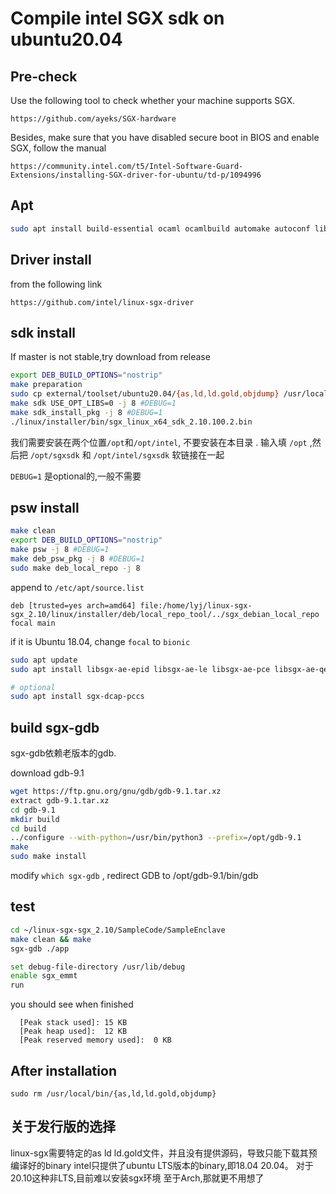 # Compile intel SGX sdk on ubuntu20.04

## Pre-check
Use the following tool to check whether your machine supports SGX.
```link
https://github.com/ayeks/SGX-hardware
```
Besides, make sure that you have disabled secure boot in BIOS and enable SGX, follow the manual
```link
https://community.intel.com/t5/Intel-Software-Guard-Extensions/installing-SGX-driver-for-ubuntu/td-p/1094996
```

## Apt

```bash
sudo apt install build-essential ocaml ocamlbuild automake autoconf libtool wget python libssl-dev git cmake perl libssl-dev libcurl4-openssl-dev protobuf-compiler libprotobuf-dev debhelper cmake reprepro unzip
```

## Driver install
from the following link
```link
https://github.com/intel/linux-sgx-driver
```

## sdk install

If master is not stable,try download from release

```bash
export DEB_BUILD_OPTIONS="nostrip"
make preparation
sudo cp external/toolset/ubuntu20.04/{as,ld,ld.gold,objdump} /usr/local/bin
make sdk USE_OPT_LIBS=0 -j 8 #DEBUG=1
make sdk_install_pkg -j 8 #DEBUG=1
./linux/installer/bin/sgx_linux_x64_sdk_2.10.100.2.bin
```



我们需要安装在两个位置`/opt`和`/opt/intel`, 不要安装在本目录 . 输入填 `/opt` ,然后把 `/opt/sgxsdk` 和 `/opt/intel/sgxsdk` 软链接在一起

`DEBUG=1`  是optional的,一般不需要

## psw install
```bash
make clean
export DEB_BUILD_OPTIONS="nostrip"
make psw -j 8 #DEBUG=1
make deb_psw_pkg -j 8 #DEBUG=1
sudo make deb_local_repo -j 8
```

append to `/etc/apt/source.list`

```
deb [trusted=yes arch=amd64] file:/home/lyj/linux-sgx-sgx_2.10/linux/installer/deb/local_repo_tool/../sgx_debian_local_repo focal main
```
if it is Ubuntu 18.04, change `focal` to `bionic`
```bash
sudo apt update
sudo apt install libsgx-ae-epid libsgx-ae-le libsgx-ae-pce libsgx-ae-qe3 libsgx-ae-qve libsgx-aesm-ecdsa-plugin libsgx-aesm-epid-plugin libsgx-aesm-launch-plugin libsgx-aesm-pce-plugin libsgx-aesm-quote-ex-plugin libsgx-dcap-default-qpl-dev libsgx-dcap-default-qpl libsgx-dcap-ql-dev libsgx-dcap-ql libsgx-enclave-common-dbgsym libsgx-enclave-common-dev libsgx-enclave-common libsgx-epid-dev libsgx-epid libsgx-launch-dev libsgx-launch libsgx-pce-logic libsgx-qe3-logic libsgx-quote-ex-dev libsgx-quote-ex libsgx-uae-service libsgx-urts-dbgsym libsgx-urts sgx-aesm-service 
```

```bash
# optional
sudo apt install sgx-dcap-pccs
```



## build sgx-gdb

sgx-gdb依赖老版本的gdb. 

download gdb-9.1

```bash
wget https://ftp.gnu.org/gnu/gdb/gdb-9.1.tar.xz
extract gdb-9.1.tar.xz
cd gdb-9.1
mkdir build
cd build 
../configure --with-python=/usr/bin/python3 --prefix=/opt/gdb-9.1
make
sudo make install
```
modify `which sgx-gdb` , redirect GDB to /opt/gdb-9.1/bin/gdb

## test
```bash
cd ~/linux-sgx-sgx_2.10/SampleCode/SampleEnclave
make clean && make
sgx-gdb ./app

set debug-file-directory /usr/lib/debug
enable sgx_emmt
run
```

you should see when finished
```
  [Peak stack used]: 15 KB
  [Peak heap used]:  12 KB
  [Peak reserved memory used]:  0 KB

```

## After installation

```
sudo rm /usr/local/bin/{as,ld,ld.gold,objdump}
```


## 关于发行版的选择
linux-sgx需要特定的as ld ld.gold文件，并且没有提供源码，导致只能下载其预编译好的binary
intel只提供了ubuntu LTS版本的binary,即18.04 20.04。 
对于20.10这种非LTS,目前难以安装sgx环境
至于Arch,那就更不用想了
